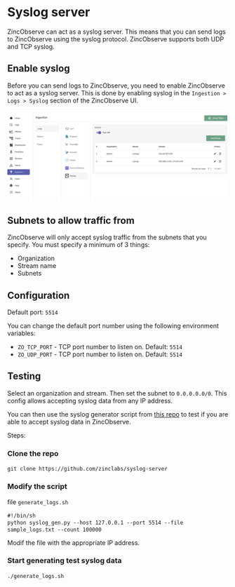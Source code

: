 # Syslog server

ZincObserve can act as a syslog server. This means that you can send logs to ZincObserve using the syslog protocol. ZincObserve supports both UDP and TCP syslog.

## Enable syslog

Before you can send logs to ZincObserve, you need to enable ZincObserve to act as a syslog server. This is done by enabling syslog in the `Ingestion > Logs > Syslog` section of the ZincObserve UI.

[![Enable syslog](./images/syslog.png)](./images/syslog.png)

## Subnets to allow traffic from

ZincObserve will only accept syslog traffic from the subnets that you specify. You must specify a minimum of 3 things:

- Organization
- Stream name 
- Subnets

## Configuration

Default port: `5514`

You can change the default port number using the following environment variables:

* `ZO_TCP_PORT` - TCP port number to listen on. Default: `5514`
* `ZO_UDP_PORT` - TCP port number to listen on. Default: `5514`


## Testing

Select an organization and stream. Then set the subnet to `0.0.0.0.0/0`. This config allows accepting syslog data from any IP address.

You can then use the syslog generator script from [this repo](https://github.com/zinclabs/syslog-server/) to test if you are able to accept syslog data in ZincObserve.

Steps:

### Clone the repo

``` shell
git clone https://github.com/zinclabs/syslog-server
```

### Modify the script 

file `generate_logs.sh`

```shell
#!/bin/sh
python syslog_gen.py --host 127.0.0.1 --port 5514 --file sample_logs.txt --count 100000
```

Modif the file with the appropriate IP address.

### Start generating test syslog data

```shell
./generate_logs.sh
```




